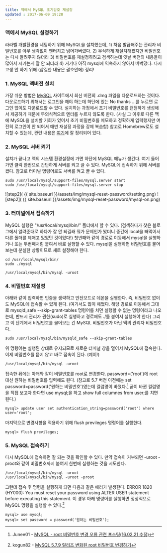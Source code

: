 ```yaml
---
title: 맥에서 MySQL 초기암호 재설정
updated : 2017-06-09 19:20
---
```


### 맥에서 MySQL 설정하기

라라벨 개발환경을 세팅하기 위해 MySQL을 설치했는데, 1) 처음 발급해주는 관리자 비밀번호를 아무 생각없이 엔터치고 넘어가버렸다. 2) 무식하게 재설치해봤지만 비밀번호는 다시 알려주지 않더라 3) 비밀번호를 재설정하려고 검색하는데 옛날 버전의 내용들이 많아서 시키는게 잘 안 되더라 4) 거기다 아직 mysql에 익숙하지 않아서 버벅댔다. 다시 고생 안 하기 위해 (삽질한 내용은 괄호안에) 정리!

### 1. MySQL 맥버전 설치

가장 쉬운 방법은 [MySQL](https://dev.mysql.com/downloads/mysql/) 사이트에서 최신 버전의 .dmg 파일을 다운로드하는 것이다. 다운로드하기 위해서는 로그인을 해야 하는데 하단에 있는 No thanks ...를 누르면 로그인 없이도 다운로드할 수 있다. 설치하는 과정에서 초기 비밀번호를 랜덤하게 생성해서 제공하기 때문에 무의식적으로 엔터를 누르지 않도록 한다. (사실 그 이후로 다른 맥에 MySQL을 설치할 기회가 있어서 초기 비밀번호를 메모하고 정확하게 입력했지만 여전히 로그인이 안 되어서 매번 재설정 과정을 강제 복습함) 참고로 Homebrew로도 설치할 수 있는데, 관련 내용은 [여기](https://github.com/helloheesu/SecretlyGreatly/wiki/%EB%A7%A5%EC%97%90%EC%84%9C-mysql-%EC%84%A4%EC%B9%98-%ED%9B%84-%ED%99%98%EA%B2%BD%EC%84%A4%EC%A0%95%ED%95%98%EA%B8%B0)에 잘 정리되어 있다.

### 2. MySQL 서버 켜기
설치가 끝나고 맥의 시스템 환경설정에 가면 하단에 MySQL 메뉴가 생긴다. 여기 들어가면 클릭 한번으로 간단하게 서버를 켜고 끌 수 있다. MySQL에 접속하기 위해 서버를 켰다. 참고로 터미널 명령어로도 서버를 켜고 끌 수 있다.
```
sudo /usr/local/mysql/support-files/mysql.server start
sudo /usr/local/mysql/support-files/mysql.server stop
```
![step2]( {{ site.baseurl }}/assets/img/mysql-reset-password/setting.png)
![step2]( {{ site.baseurl }}/assets/img/mysql-reset-password/mysql-on.png)

### 3. 터미널에서 접속하기

MySQL 실행은 "/usr/local/mysql/bin/" 폴더에서 할 수 있다. (검색하다가 찾은 블로그에서 알려준대로 하다가 잘 안 되길래 뭐가 문제인가 봤더니 중간에 local을 빼먹어서 다른 폴더를 헤매고 있었던 것이었다!) 첫번째와 같이 경로로 이동해서 mysql을 실행하거나 또는 두번째처럼 붙여서 바로 실행할 수 있다. mysql을 실행하면 비밀번호를 물어보는데 분실한 상황이므로 새로 설정해야 한다.
```
cd /usr/local/mysql/bin/
sudo ./mysql
```
```
/usr/local/mysql/bin/mysql -uroot
```

### 4. 비밀번호 재설정

아래와 같이 입력하면 인증을 생략하고 안전모드로 데몬을 실행한다. 즉, 비밀번호 없이도 MySQL에 접속할 수 있게 된다. (여기서도 많이 헤맸다. 해당 경로로 이동해서 그대로 mysqld_safe --skip-grant-tables 명령어를 치면 실행할 수 없는 명령이라고 나오는데, 반드시 관리자 권한(sudo)로 실행하고 경로에도 ./를 붙여서 실행해야 한다) 그리고 이 단계에서 비밀번호를 물어보는 건 MySQL 비밀번호가 아닌 맥의 관리자 비밀번호다.
```
sudo /usr/local/mysql/bin/mysqld_safe --skip-grant-tables
```
위 명령어는 실행된 상태로 유지되므로 새로운 터미널 창을 열어서 MySQL에 접속한다. 이제 비밀번호를 묻지 않고 바로 접속이 된다. (예이!)
```
/usr/local/mysql/bin/mysql -uroot
```
접속한 뒤에는 아래와 같이 비밀번호를 root로 변경한다. password=('root')에 root 대신 원하는 비밀번호를 입력해도 된다. (참고로 5.7 버전 이전에는 set password=password('원하는 비밀번호')였는데 컬럼명이 바꼈다.[^1] 굳이 바뀐 컬럼명을 직접 보고자 한다면 use mysql;을 하고 show full columnes from user;를 치면 된다.)
```
mysql> update user set authentication_string=password('root') where user='root';
```
마지막으로 변경사항을 적용하기 위해 flush previleges 명령어를 실행한다.
```
mysql> flush previleges;
```

### 5. MySQL 접속하기
다시 MySQL에 접속하면 잘 되는 것을 확인할 수 있다. 만약 접속이 거부되면 -uroot -proot와 같이 비밀번호까지 붙여서 한번에 실행하는 것을 시도한다.
```
/usr/local/mysql/bin/mysql -uroot
/usr/local/mysql/bin/mysql -uroot -proot
```
그런데 접속 후 명령을 실행하게 되면 다음과 같은 에러가 발생한다. ERROR 1820 (HY000): You must reset your password using ALTER USER statement before executing this statement. 이 경우 아래 명령어를 실행하면 정상적으로 MySQL 명령을 실행할 수 있다.[^2]
```
mysql> use mysql; 
mysql> set password = password('원하는 비밀번호');
```
<div class="divider"></div>

[^1]:Junee01 - [MySQL - root 비밀번호 변경 오류 관련 포스팅(16.02.21 수정)](http://m.blog.naver.com/potter777777/220619477175)
[^2]:kogun82 - [MySQL 5.7.9 릴리즈 변화된 root 비밀번호 변경하기](http://kogun82.tistory.com/122)
